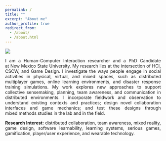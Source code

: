 ```yaml
---
permalink: /
title: ""
excerpt: "About me"
author_profile: true
redirect_from: 
  - /about/
  - /about.html
---
```


<img src='https://salharthi.github.io/Mypage/images/photo1.jpeg'>

<p style="text-align: justify;">I am a Human-Computer Interaction researcher and a PhD Candidate at New Mexico State University. My research lies at the intersection of HCI, CSCW, and Game Design. I investigate the ways people engage in social activities in physical, virtual, and mixed spaces, such as distributed multiplayer games, online learning environments, and disaster response training simulations. My work explores new approaches to support collective sensemaking, planning, team awareness, and communication in distributed environments. I incorporate fieldwork and observation to understand existing contexts and practices; design novel collaboration interfaces and game mechanics; and test these designs through mixed methods studies in the lab and in the field.</p>

<p style="text-align: justify;"><strong>Research Interest:</strong> distributed collaboration, team awareness, mixed reality, <span class="lt-line-clamp__line lt-line-clamp__line--last">game design, software learnability, learning systems, </span>serious games, gamification, player/<span class="lt-line-clamp__line">user experience,</span> and <span class="lt-line-clamp__line lt-line-clamp__line--last">wearable technology.</span></p>
